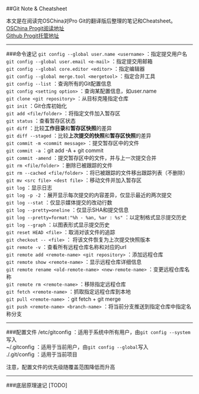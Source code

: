 ##Git Note & Cheatsheet

本文是在阅读完OSChina对Pro Git的翻译版后整理的笔记和Cheatsheet。  
[OSChina Progit阅读地址](http://git.oschina.net/progit/)  
[Github Progit托管地址](https://github.com/progit/progit)

-------
###命令速记
`git config --global user.name <username>` ：指定提交用户名  
`git config --global user.email <e-mail>` ：指定提交用邮箱  
`git config --global core.editor <editor>` ：指定编辑器  
`git config --global merge.tool <mergetool>` ：指定合并工具  
`git config --list` ：查询所有的Git配置信息  
`git config <setting option>` ：查询某配置信息，如user.name  
`git clone <git repository>` ：从目标克隆指定仓库  
`git init` ：Git仓库初始化  
`git add <file/folder>` ：将指定文件加入暂存区  
`git status` ：查看暂存区状态  
`git diff` ：比较**工作目录**和**暂存区快照**的差异  
`git diff --staged` ：比较**上次提交的快照**和**暂存区快照**的差异  
`git commit -m <commit message>` ：提交暂存区中的文件  
`git commit -a` ：git add -A + git commit  
`git commit -amend` ：提交暂存区中的文件，并与上一次提交合并  
`git rm <file/folder>` ：删除已被跟踪的文件  
`git rm --cached <file/folder>` ：将已被跟踪的文件移出跟踪列表（不删除）   
`git mv <src file> <dest file>` ：移动文件并加入暂存区  
`git log` ：显示日志  
`git log -p -2` ：展开显示每次提交的内容差异，仅显示最近的两次提交  
`git log --stat` ：仅显示媒体提交的改动行数  
`git log --pretty=oneline` ：仅显示SHA和提交信息  
`git log --pretty=format:"%h - %an, %ar : %s"` ：以定制格式显示提交历史  
`git log --graph` ：以图表形式显示提交历史  
`git reset HEAD <file>` ：取消对该文件的追踪  
`git checkout -- <file>` ： 将该文件恢复为上次提交快照版本  
`git remote -v` ：查看所有远程仓库名称和对应的url  
`git remote add <remote-name> <git repository>` ：添加远程仓库  
`git remote show <remote-name>` ：显示远程仓库详细信息  
`git remote rename <old-remote-name> <new-remote-name>` ：变更远程仓库名称  
`git remote rm <remote-name>` ：移除指定远程仓库  
`git fetch <remote-name>` ：抓取指定远程仓库到本地  
`git pull <remote-name>` ：git fetch + git merge  
`git push <remote-name> <branch-name>` ：将当前分支推送到指定仓库中指定名称分支  


-------
###配置文件
/etc/gitconfig ：适用于系统中所有用户，由`git config --system`写入  
~/.gitconfig ：适用于当前用户，由`git config --global`写入  
./.git/config ：适用于当前项目  

注意，配置文件的优先级随覆盖范围降低而升高

-------
###底层原理速记
[TODO]